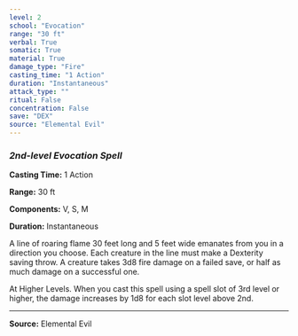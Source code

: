 ```yaml
---
level: 2
school: "Evocation"
range: "30 ft"
verbal: True
somatic: True
material: True
damage_type: "Fire"
casting_time: "1 Action"
duration: "Instantaneous"
attack_type: ""
ritual: False
concentration: False
save: "DEX"
source: "Elemental Evil"
---
```


### *2nd-level Evocation Spell*

**Casting Time:** 1 Action

**Range:** 30 ft

**Components:** V, S, M

**Duration:** Instantaneous

A line of roaring flame 30 feet long and 5 feet wide emanates from you in a direction you choose. Each creature in the line must make a Dexterity saving throw. A creature takes 3d8 fire damage on a failed save, or half as much damage on a successful one.
 
 At Higher Levels. When you cast this spell using a spell slot of 3rd level or higher, the damage increases by 1d8 for each slot level above 2nd.

---
**Source:** Elemental Evil
